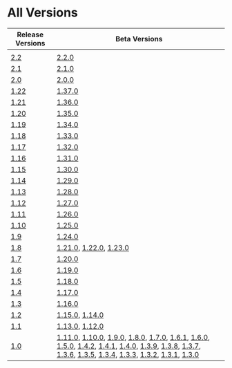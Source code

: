 # All Versions

| Release Versions | Beta Versions                                                                                                                                                                                                                                                                                                                                                                                                                                                                                                                 |
|------------------|-------------------------------------------------------------------------------------------------------------------------------------------------------------------------------------------------------------------------------------------------------------------------------------------------------------------------------------------------------------------------------------------------------------------------------------------------------------------------------------------------------------------------------|
|            |                                                                                                                                                                                                                                                                                  |
| [2.2](Release/2-2.md)           | [2.2.0](Beta/2-2-0.md)                                                                                                                                                                                                                                      |
| [2.1](Release/2-1.md)           | [2.1.0](Beta/2-1-0.md)                                                                                                                                                                                                                                      |
| [2.0](Release/2-0.md)           | [2.0.0](Beta/2-0-0.md)                                                                                                                                                                                                                                      |
| [1.22](Release/1-22.md)         | [1.37.0](Beta/1-37-0.md)                                                                                                                                                                                                                                    |
| [1.21](Release/1-21.md)         | [1.36.0](Beta/1-36-0.md)                                                                                                                                                                                                                                    |
| [1.20](Release/1-20.md)         | [1.35.0](Beta/1-35-0.md)                                                                                                                                                                                                                                    |
| [1.19](Release/1-19.md)         | [1.34.0](Beta/1-34-0.md)                                                                                                                                                                                                                                    |
| [1.18](Release/1-18.md)         | [1.33.0](Beta/1-33-0.md)                                                                                                                                                                                                                                    |
| [1.17](Release/1-17.md)         | [1.32.0](Beta/1-32-0.md)                                                                                                                                                                                                                                    |
| [1.16](Release/1-16.md)         | [1.31.0](Beta/1-31-0.md)                                                                                                                                                                                                                                    |
| [1.15](Release/1-15.md)         | [1.30.0](Beta/1-30-0.md)                                                                                                                                                                                                                                    |
| [1.14](Release/1-14.md)         | [1.29.0](Beta/1-29-0.md)                                                                                                                                                                                                                                    |
| [1.13](Release/1-13.md)         | [1.28.0](Beta/1-28-0.md)                                                                                                                                                                                                                                    |
| [1.12](Release/1-12.md)         | [1.27.0](Beta/1-27-0.md)                                                                                                                                                                                                                                    |
| [1.11](Release/1-11.md)         | [1.26.0](Beta/1-26-0.md)                                                                                                                                                                                                                                    |
| [1.10](Release/1-10.md)         | [1.25.0](Beta/1-25-0.md)                                                                                                                                                                                                                                    |
| [1.9](Release/1-9.md)           | [1.24.0](Beta/1-24-0.md)                                                                                                                                                                                                                                    |
| [1.8](Release/1-8.md)           | [1.21.0](Beta/1-21-0.md), [1.22.0](Beta/1-22-0.md), [1.23.0](Beta/1-23-0.md)                                                                                                                                                                                |
| [1.7](Release/1-7.md)           | [1.20.0](Beta/1-20-0.md)                                                                                                                                                                                                                                    |
| [1.6](Release/1-6.md)           | [1.19.0](Beta/1-19-0.md)                                                                                                                                                                                                                                    |
| [1.5](Release/1-5.md)           | [1.18.0](Beta/1-18-0.md)                                                                                                                                                                                                                                    |
| [1.4](Release/1-4.md)           | [1.17.0](Beta/1-17-0.md)                                                                                                                                                                                                                                    |
| [1.3](Release/1-3.md)           | [1.16.0](Beta/1-16-0.md)                                                                                                                                                                                                                                    |
| [1.2](Release/1-2.md)           | [1.15.0](Beta/1-15-0.md), [1.14.0](Beta/1-14-0.md)                                                                                                                                                                                                          |
| [1.1](Release/1-1.md)           | [1.13.0](Beta/1-13-0.md), [1.12.0](Beta/1-12-0.md)                                                                                                                                                                                                          |
| [1.0](Release/1-0.md)           | [1.11.0](Beta/1-11-0.md), [1.10.0](Beta/1-10-0.md), [1.9.0](Beta/1-9-0.md), [1.8.0](Beta/1-8-0.md), [1.7.0](Beta/1-7-0.md), [1.6.1](Beta/1-6-1.md), [1.6.0](Beta/1-6-0.md), [1.5.0](Beta/1-5-0.md), [1.4.2](Beta/1-4-2.md), [1.4.1](Beta/1-4-1.md),  [1.4.0](Beta/1-4-0.md), [1.3.9](Beta/1-3-9.md), [1.3.8](Beta/1-3-8.md), [1.3.7](Beta/1-3-7.md), [1.3.6](Beta/1-3-6.md), [1.3.5](Beta/1-3-5.md), [1.3.4](Beta/1-3-4.md), [1.3.3](Beta/1-3-3.md), [1.3.2](Beta/1-3-2.md),  [1.3.1](Beta/1-3-1.md),  [1.3.0](Beta/1-3-0.md)      |
